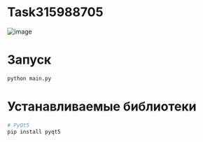 # Task315988705

![image](https://user-images.githubusercontent.com/25857803/184837168-c67c5f4e-ef62-45ed-bd94-708e67b41c6b.png)

# Запуск
```python
python main.py
```
# Устанавливаемые библиотеки
```sh
# PyQt5
pip install pyqt5
```
